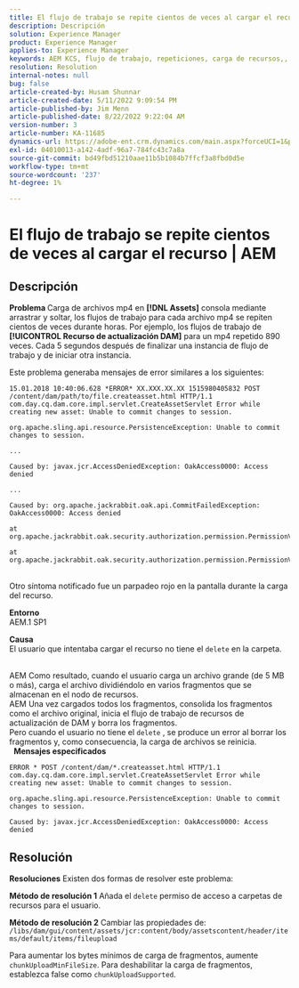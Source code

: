 ```yaml
---
title: El flujo de trabajo se repite cientos de veces al cargar el recurso | AEM
description: Descripción
solution: Experience Manager
product: Experience Manager
applies-to: Experience Manager
keywords: AEM KCS, flujo de trabajo, repeticiones, carga de recursos,, Adobe Experience Manager, 6.1
resolution: Resolution
internal-notes: null
bug: false
article-created-by: Husam Shunnar
article-created-date: 5/11/2022 9:09:54 PM
article-published-by: Jim Menn
article-published-date: 8/22/2022 9:22:04 AM
version-number: 3
article-number: KA-11685
dynamics-url: https://adobe-ent.crm.dynamics.com/main.aspx?forceUCI=1&pagetype=entityrecord&etn=knowledgearticle&id=b13e57af-6ed1-ec11-a7b5-00224809c399
exl-id: 04010013-a142-4adf-96a7-784fc43c7a8a
source-git-commit: bd49fbd51210aae11b5b1084b7ffcf3a8fbd0d5e
workflow-type: tm+mt
source-wordcount: '237'
ht-degree: 1%

---
```


# El flujo de trabajo se repite cientos de veces al cargar el recurso | AEM

## Descripción


<b>Problema </b>
Carga de archivos mp4 en <b>[!DNL Assets]</b> consola mediante arrastrar y soltar, los flujos de trabajo para cada archivo mp4 se repiten cientos de veces durante horas.
Por ejemplo, los flujos de trabajo de <b>[!UICONTROL Recurso de actualización DAM]</b> para un mp4 repetido 890 veces. Cada 5 segundos después de finalizar una instancia de flujo de trabajo y de iniciar otra instancia.

Este problema generaba mensajes de error similares a los siguientes:


```
15.01.2018 10:40:06.628 *ERROR* XX.XXX.XX.XX 1515980405832 POST /content/dam/path/to/file.createasset.html HTTP/1.1 com.day.cq.dam.core.impl.servlet.CreateAssetServlet Error while creating new asset: Unable to commit changes to session.

org.apache.sling.api.resource.PersistenceException: Unable to commit changes to session.

...

Caused by: javax.jcr.AccessDeniedException: OakAccess0000: Access denied

...

Caused by: org.apache.jackrabbit.oak.api.CommitFailedException: OakAccess0000: Access denied

at org.apache.jackrabbit.oak.security.authorization.permission.PermissionValidator.checkPermissions(PermissionValidator.java:212)

at org.apache.jackrabbit.oak.security.authorization.permission.PermissionValidator.childNodeDeleted(PermissionValidator.java:168)
```


<br>Otro síntoma notificado fue un parpadeo rojo en la pantalla durante la carga del recurso.

<b>Entorno</b>
<br>AEM.1 SP1

<b>Causa </b>
<br>El usuario que intentaba cargar el recurso no tiene el `delete` en la carpeta.

<br>AEM Como resultado, cuando el usuario carga un archivo grande (de 5 MB o más), carga el archivo dividiéndolo en varios fragmentos que se almacenan en el nodo de recursos.
<br>AEM Una vez cargados todos los fragmentos, consolida los fragmentos como el archivo original, inicia el flujo de trabajo de recursos de actualización de DAM y borra los fragmentos.
<br>Pero cuando el usuario no tiene el `delete` , se produce un error al borrar los fragmentos y, como consecuencia, la carga de archivos se reinicia.
<br> 
<b>Mensajes especificados</b>



```
ERROR * POST /content/dam/*.createasset.html HTTP/1.1 com.day.cq.dam.core.impl.servlet.CreateAssetServlet Error while creating new asset: Unable to commit changes to session.

org.apache.sling.api.resource.PersistenceException: Unable to commit changes to session.

Caused by: javax.jcr.AccessDeniedException: OakAccess0000: Access denied
```



## Resolución


<b>Resoluciones</b>
Existen dos formas de resolver este problema:<b> </b>

<b>Método de resolución 1</b>
Añada el `delete` permiso de acceso a carpetas de recursos para el usuario.

<b>Método de resolución 2</b>
Cambiar las propiedades de:
`/libs/dam/gui/content/assets/jcr:content/body/assetscontent/header/items/default/items/fileupload`

Para aumentar los bytes mínimos de carga de fragmentos, aumente `chunkUploadMinFileSize`.
Para deshabilitar la carga de fragmentos, establezca false como `chunkUploadSupported`.
